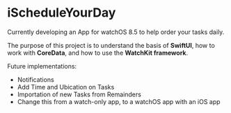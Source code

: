 # iScheduleYourDay

Currently developing an App for watchOS 8.5 to help order your tasks daily.

The purpose of this project is to understand the basis of **SwiftUI**, how to work with **CoreData**, and how to use the **WatchKit framework**.

Future implementations:

* Notifications
* Add Time and Ubication on Tasks
* Importation of new Tasks from Remainders
* Change this from a watch-only app, to a watchOS app with an iOS app
